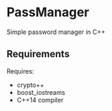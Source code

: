 # PassManager

Simple password manager in C++

## Requirements

Requires:
  * crypto++
  * boost_iostreams
  * C++14 compiler
